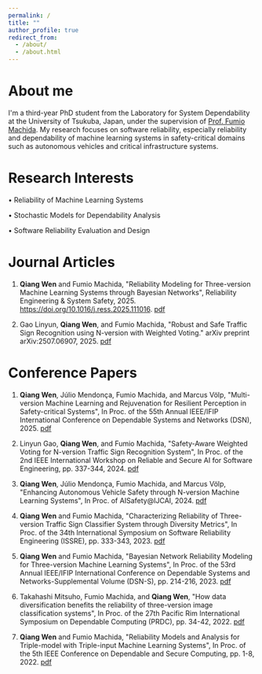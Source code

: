 ```yaml
---
permalink: /
title: ""
author_profile: true
redirect_from: 
  - /about/
  - /about.html
---
```


About me
======
I'm a third-year PhD student from the Laboratory for System Dependability at the University of Tsukuba, Japan, under the supervision of [Prof. Fumio Machida](https://www.sd.cs.tsukuba.ac.jp/en/index.html). My research focuses on software reliability, especially reliability and dependability of machine learning systems in safety-critical domains such as autonomous vehicles and critical infrastructure systems.


Research Interests
======
• Reliability of Machine Learning Systems

• Stochastic Models for Dependability Analysis

• Software Reliability Evaluation and Design


Journal Articles
======

1. **Qiang Wen** and Fumio Machida, "Reliability Modeling for Three-version Machine Learning Systems through Bayesian Networks", Reliability Engineering & System Safety, 2025. https://doi.org/10.1016/j.ress.2025.111016. [pdf](https://doi.org/10.1016/j.ress.2025.111016)

2. Gao Linyun, **Qiang Wen**, and Fumio Machida, "Robust and Safe Traffic Sign Recognition using N-version with Weighted Voting." arXiv preprint arXiv:2507.06907, 2025. [pdf](https://arxiv.org/pdf/2507.06907)


Conference Papers
======

1. **Qiang Wen**, Júlio Mendonça, Fumio Machida, and Marcus Völp, "Multi-version Machine Learning and Rejuvenation for Resilient Perception in Safety-critical Systems", In Proc. of the 55th Annual IEEE/IFIP International Conference on Dependable Systems and Networks (DSN), 2025. [pdf](https://www.sd.cs.tsukuba.ac.jp/dsn2025-wen.pdf)

2. Linyun Gao, **Qiang Wen**, and Fumio Machida, "Safety-Aware Weighted Voting for N-version Traffic Sign Recognition System", In Proc. of the 2nd IEEE International Workshop on Reliable and Secure AI for Software Engineering, pp. 337-344, 2024. [pdf](https://www.sd.cs.tsukuba.ac.jp/resaise2024-gao.pdf)

3. **Qiang Wen**, Júlio Mendonça, Fumio Machida, and Marcus Völp, "Enhancing Autonomous Vehicle Safety through N-version Machine Learning Systems", In Proc. of AISafety@IJCAI, 2024. [pdf](https://www.sd.cs.tsukuba.ac.jp/aisafety2024-wen.pdf)

4. **Qiang Wen** and Fumio Machida, "Characterizing Reliability of Three-version Traffic Sign Classifier System through Diversity Metrics", In Proc. of the 34th International Symposium on Software Reliability Engineering (ISSRE), pp. 333-343, 2023. [pdf](https://www.sd.cs.tsukuba.ac.jp/issre2023-wen.pdf)

5. **Qiang Wen** and Fumio Machida, "Bayesian Network Reliability Modeling for Three-version Machine Learning Systems", In Proc. of the 53rd Annual IEEE/IFIP International Conference on Dependable Systems and Networks-Supplemental Volume (DSN-S), pp. 214-216, 2023. [pdf](https://ieeexplore.ieee.org/abstract/document/10206747)

6. Takahashi Mitsuho, Fumio Machida, and **Qiang Wen**, "How data diversification benefits the reliability of three-version image classification systems", In Proc. of the 27th Pacific Rim International Symposium on Dependable Computing (PRDC), pp. 34-42, 2022. [pdf](https://www.sd.cs.tsukuba.ac.jp/prdc2022-takahashi.pdf)

7. **Qiang Wen** and Fumio Machida, "Reliability Models and Analysis for Triple-model with Triple-input Machine Learning Systems", In Proc. of the 5th IEEE Conference on Dependable and Secure Computing, pp. 1-8, 2022. [pdf](https://www.sd.cs.tsukuba.ac.jp/dsc2022-wen.pdf)

